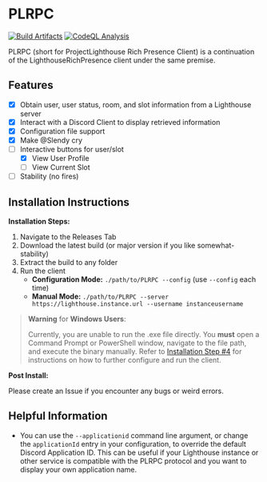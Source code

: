 # PLRPC

[![Build Artifacts](https://github.com/LBPUnion/PLRPC/actions/workflows/build.yml/badge.svg)](https://github.com/LBPUnion/PLRPC/actions/workflows/build.yml)
[![CodeQL Analysis](https://github.com/LBPUnion/PLRPC/actions/workflows/codeql.yml/badge.svg)](https://github.com/LBPUnion/PLRPC/actions/workflows/codeql.yml)

PLRPC (short for ProjectLighthouse Rich Presence Client) is a continuation of the LighthouseRichPresence client under
the same premise.

## Features

- [x] Obtain user, user status, room, and slot information from a Lighthouse server
- [x] Interact with a Discord Client to display retrieved information
- [x] Configuration file support
- [x] Make @Slendy cry
- [ ] Interactive buttons for user/slot
    - [x] View User Profile
    - [ ] View Current Slot
- [ ] Stability (no fires)

## Installation Instructions

**Installation Steps:**

1. Navigate to the Releases Tab
2. Download the latest build (or major version if you like somewhat-stability)
3. Extract the build to any folder
4. Run the client
    - **Configuration Mode:** `./path/to/PLRPC --config` (use `--config` each time)
    - **Manual Mode:** `./path/to/PLRPC --server https://lighthouse.instance.url --username instanceusername`

> **Warning** for **Windows Users**:
>
> Currently, you are unable to run the .exe file directly. You **must** open a Command Prompt or PowerShell
> window, navigate to the file path, and execute the binary manually. Refer
to [Installation Step #4](https://github.com/LBPUnion/PLRPC/blob/master/README.md#installation-instructions)
> for instructions on how to further configure and run the client.

**Post Install:**

Please create an Issue if you encounter any bugs or weird errors.

## Helpful Information

* You can use the `--applicationid` command line argument, or change the `applicationId` entry in your configuration,
  to override the default Discord Application ID. This can be useful if your Lighthouse instance or other service is
  compatible with the PLRPC protocol and you want to display your own application name.
